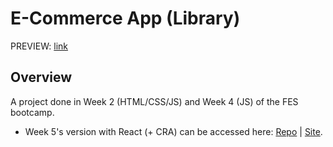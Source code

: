 # E-Commerce App (Library)
PREVIEW: [link](https://yijio.github.io/fes-projects/e-commerce)

## Overview
A project done in Week 2 (HTML/CSS/JS) and Week 4 (JS) of the FES bootcamp.

* Week 5's version with React (+ CRA) can be accessed here: <a target="blank" href="https://github.com/yijio/fes-e-commerce">Repo</a> | <a target="blank" href="https://fes-e-commerce.vercel.app/">Site</a>.